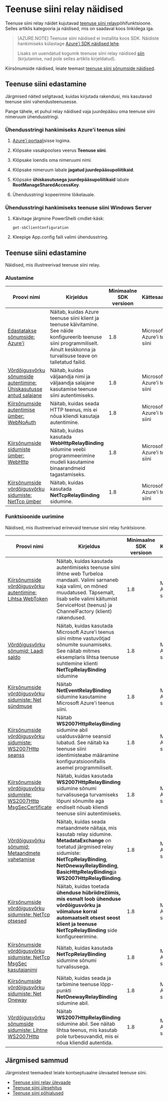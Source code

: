 <properties 
    pageTitle="Teenuse siini relay näidised ülevaade | Microsoft Azure'i"
    description="Kategooria ja kirjeldatakse teenuse siini relay näidised koos linkidega iga."
    services="service-bus"
    documentationCenter="na"
    authors="sethmanheim"
    manager="timlt"
    editor="" />
<tags 
    ms.service="service-bus"
    ms.devlang="na"
    ms.topic="article"
    ms.tgt_pltfrm="na"
    ms.workload="na"
    ms.date="10/07/2016"
    ms.author="sethm" />

# <a name="service-bus-relay-samples"></a>Teenuse siini relay näidised

Teenuse siini relay näidet kujutavad [teenuse siini relay](https://azure.microsoft.com/services/service-bus/)põhifunktsioone. Selles artiklis kategooria ja näidised, mis on saadaval koos linkidega iga.

>[AZURE.NOTE] Teenuse siini näidised ei installita koos SDK. Näidiste hankimiseks külastage [Azure'i SDK näidised lehe](https://code.msdn.microsoft.com/site/search?query=service%20bus&f%5B0%5D.Value=service%20bus&f%5B0%5D.Type=SearchText&ac=5).
>
>Lisaks on uuendatud kogumik teenuse siini relay näidised [siin](https://github.com/Azure-Samples/azure-servicebus-relay-samples) (kirjutamise, nad pole selles artiklis kirjeldatud).  

Kiirsõnumside näidised, leiate teemast [teenuse siini sõnumside näidised](../service-bus-messaging/service-bus-samples.md).

## <a name="service-bus-relay"></a>Teenuse siini edastamine

Järgmised näited selgitavad, kuidas kirjutada rakendusi, mis kasutavad teenuse siini vahendusteenusesse.

Pange tähele, et puhul relay näidised vaja juurdepääsu oma teenuse siini nimeruum ühendusstringi.

### <a name="to-obtain-a-connection-string-for-azure-service-bus"></a>Ühendusstringi hankimiseks Azure'i teenus siini

1. [Azure'i portaali](http://portal.azure.com)sisse logima.

1. Klõpsake vasakpoolses veerus **Teenuse siini**.

1. Klõpsake loendis oma nimeruumi nimi.

3. Klõpsake nimeruum labale **jagatud juurdepääsupoliitikaid**.

4. Klõpsake **ühiskasutusega juurdepääsupoliitikaid** labale **RootManageSharedAccessKey**.

6. Ühendusstringi kopeerimine lõikelauale.

### <a name="to-obtain-a-connection-string-for-service-bus-for-windows-server"></a>Ühendusstringi hankimiseks teenuse siini Windows Server

1. Käivitage järgmine PowerShelli cmdlet-käsk:

    ```
    get-sbClientConfiguration
    ```

2. Kleepige App.config faili valimi ühendusstring.

## <a name="service-bus-relay"></a>Teenuse siini edastamine

Näidised, mis illustreerivad teenuse siini relay.

### <a name="getting-started"></a>Alustamine

|Proovi nimi|Kirjeldus|Minimaalne SDK versioon|Kättesaadavus|
|---|---|---|---|
|[Edastatakse sõnumside: Azure'i](http://code.msdn.microsoft.com/Relayed-Messaging-Windows-0d2cede3)|Näitab, kuidas Azure teenuse siini klient ja teenuse käivitamine. See näide konfigureerib teenuse siini programmiliselt. Ainult keskkonna ja turvalisuse teave on talletatud failid.|1.8|Microsoft Azure'i teenus siini|
|[Võrdõigusvõrku sõnumside autentimine: Ühiskasutusse antud salajane](http://code.msdn.microsoft.com/Relayed-Messaging-92b04c02)|Näitab, kuidas väljaandja nimi ja väljaandja salajane kasutamise teenuse siini autentimiseks.|1.8|Microsoft Azure'i teenus siini|
|[Kiirsõnumside autentimise ümber: WebNoAuth](http://code.msdn.microsoft.com/Relayed-Messaging-a4f0b831)|Näitab, kuidas seada HTTP teenus, mis ei nõua kliendi kasutaja autentimine.|1.8|Microsoft Azure'i teenus siini|
|[Kiirsõnumside sidumiste ümber: WebHttp](http://code.msdn.microsoft.com/Relayed-Messaging-Bindings-a6477ba0)|Näitab, kuidas kasutada **WebHttpRelayBinding** sidumine veebi programmeerimine mudeli kasutamine binaarandmeid tagastamiseks.|1.8|Microsoft Azure'i teenus siini|
|[Kiirsõnumside võrdõigusvõrku sidumiste: NetTcp ümber](http://code.msdn.microsoft.com/Relayed-Messaging-Bindings-2dec7692)|Näitab, kuidas kasutada **NetTcpRelayBinding** sidumine.|1.8|Microsoft Azure'i teenus siini|

### <a name="exploring-features"></a>Funktsioonide uurimine

Näidised, mis illustreerivad erinevaid teenuse siini relay funktsioone.

|Proovi nimi|Kirjeldus|Minimaalne SDK versioon|Kättesaadavus|
|---|---|---|---|
|[Kiirsõnumside võrdõigusvõrku autentimine: Lihtsa WebToken](http://code.msdn.microsoft.com/Relayed-Messaging-32c74392)|Näitab, kuidas kasutada autentimiseks teenuse siini lihtne web Turbeloa mandaati. Valimi sarnaneb kaja valimi, on mõned muudatused. Täpsemalt, lisab selle valimi käitumist ServiceHost (teenus) ja ChannelFactory (klient) rakendused.|1.8|Microsoft Azure'i teenus siini|
|[Võrdõigusvõrku sõnumid: Laadi saldo](http://code.msdn.microsoft.com/Relayed-Messaging-Load-bd76a9f8)|Näitab, kuidas kasutada Microsoft Azure'i teenus siini mitme vastuvõtjad sõnumite suunamiseks. See näitab mitmes eksemplaris lihtsa teenuse suhtlemine klienti **NetTcpRelayBinding** sidumine|1.8|Microsoft Azure'i teenus siini|
|[Kiirsõnumside võrdõigusvõrku sidumiste: Net sündmuse](http://code.msdn.microsoft.com/Relayed-Messaging-Bindings-c0176977)|Näitab **NetEventRelayBinding** sidumine kasutamine Microsoft Azure'i teenus siini.|1.8|Microsoft Azure'i teenus siini|
|[Kiirsõnumside võrdõigusvõrku sidumiste: WS2007Http seanss](http://code.msdn.microsoft.com/Relayed-Messaging-Bindings-ef1f1fcb)|Näitab **WS2007HttpRelayBinding** sidumine abil usaldusväärne seansid lubatud. See näitab ka teenuse siini identimisteabe määramine konfiguratsioonifailis asemel programmiliselt.|1.8|Microsoft Azure'i teenus siini|
|[Kiirsõnumside võrdõigusvõrku sidumiste: WS2007Http MsgSecCertificate](http://code.msdn.microsoft.com/Relayed-Messaging-Bindings-f29c9da5)|Näitab, kuidas kasutada **WS2007HttpRelayBinding** sidumine sõnumi turvalisusega turvamiseks lõpuni sõnumite aga endiselt nõuab kliendi teenuse siini autentimiseks.|1.8|Microsoft Azure'i teenus siini|
|[Võrdõigusvõrku sõnumid: Metaandmete vahetamise](http://code.msdn.microsoft.com/Relayed-Messaging-Metadata-f122312e)|Näitab, kuidas seada metaandmete näitaja, mis kasutab relay sidumine. **MetadataExchange** on toetatud järgmised relay sidumiste: **NetTcpRelayBinding**, **NetOnewayRelayBinding**, **BasicHttpRelayBinding**ja **WS2007HttpRelayBinding**.|1.8|Microsoft Azure'i teenus siini|
|[Kiirsõnumside võrdõigusvõrku sidumiste: NetTcp otsesed](http://code.msdn.microsoft.com/Relayed-Messaging-Bindings-ca039161)|Näitab, kuidas toetada **ühenduse hübriidrežiimis, mis esmalt loob ühenduse võrdõigusvõrku ja võimaluse korral automaatselt otsest seost klient ja teenuse** **NetTcpRelayBinding** side konfigureerimine.|1.8|Microsoft Azure'i teenus siini|
|[Kiirsõnumside võrdõigusvõrku sidumiste: NetTcp MsgSec kasutajanimi](http://code.msdn.microsoft.com/Relayed-Messaging-Bindings-30542392)|Näitab, kuidas kasutada **NetTcpRelayBinding** sidumine sõnumi turvalisusega.|1.8|Microsoft Azure'i teenus siini|
|[Kiirsõnumside võrdõigusvõrku sidumiste: Net Oneway](http://code.msdn.microsoft.com/Relayed-Messaging-Bindings-bb5b813a)|Näitab, kuidas seada ja tarbimine teenuse lõpp-punkti **NetOnewayRelayBinding** sidumine abil.|1.8|Microsoft Azure'i teenus siini|
|[Võrdõigusvõrku sõnumside sidumiste: Lihtne WS2007Http](http://code.msdn.microsoft.com/Relayed-Messaging-Bindings-aa4b793a)|Näitab **WS2007HttpRelayBinding** sidumine abil. See näitab lihtsa teenus, mis kasutab pole turbesuvandid, mis ei nõua kliendid autentida.|1.8|Microsoft Azure'i teenus siini|

## <a name="next-steps"></a>Järgmised sammud

Järgmistest teemadest leiate kontseptuaalne ülevaated teenuse siini.

- [Teenuse siini relay ülevaade](service-bus-relay-overview.md)
- [Teenuse siini ülesehitus](../service-bus-messaging/service-bus-architecture.md)
- [Teenuse siini põhialused](../service-bus-messaging/service-bus-fundamentals-hybrid-solutions.md)